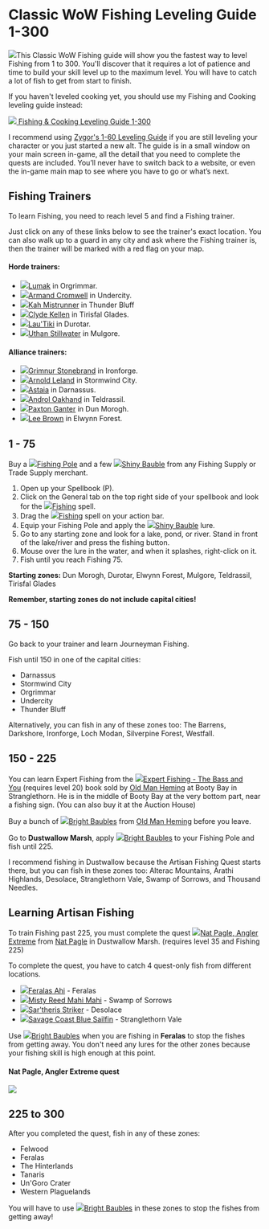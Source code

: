 # Classic WoW Fishing Leveling Guide 1-300

![](/images/icons/professions/fishing.png)This Classic WoW Fishing guide will show you the fastest way to level Fishing from 1 to 300. You'll discover that it requires a lot of patience and time to build your skill level up to the maximum level. You will have to catch a lot of fish to get from start to finish.

If you haven't leveled cooking yet, you should use my Fishing and Cooking leveling guide instead:

 [![](/images/icons/professions/fishing_n_cooking-s.png) Fishing & Cooking Leveling Guide 1-300](/classic/fishing-and-cooking-leveling-guide-classic-wow)

I recommend using [Zygor's 1-60 Leveling Guide](/recommends/zygor-classic-leveling) if you are still leveling your character or you just started a new alt. The guide is in a small window on your main screen in-game, all the detail that you need to complete the quests are included. You’ll never have to switch back to a website, or even the in-game main map to see where you have to go or what’s next.

## Fishing Trainers

To learn Fishing, you need to reach level 5 and find a Fishing trainer.

Just click on any of these links below to see the trainer's exact location. You can also walk up to a guard in any city and ask where the Fishing trainer is, then the trainer will be marked with a red flag on your map.

#### Horde trainers:

*   [![](/images/icons/horde.png)Lumak](https://tbc.wowhead.com/npc=3332) in Orgrimmar.
*   [![](/images/icons/horde.png)Armand Cromwell](https://tbc.wowhead.com/npc=4573) in Undercity.
*   [![](/images/icons/horde.png)Kah Mistrunner](https://tbc.wowhead.com/npc=3028) in Thunder Bluff
*   [![](/images/icons/horde.png)Clyde Kellen](https://tbc.wowhead.com/npc=5690) in Tirisfal Glades.
*   [![](/images/icons/horde.png)Lau'Tiki](https://tbc.wowhead.com/npc=5941) in Durotar.
*   [![](/images/icons/horde.png)Uthan Stillwater](https://tbc.wowhead.com/npc=5938) in Mulgore.

#### Alliance trainers:

*   [![](/images/icons/alliance.png)Grimnur Stonebrand](https://tbc.wowhead.com/npc=5161) in Ironforge.
*   [![](/images/icons/alliance.png)Arnold Leland](https://tbc.wowhead.com/npc=5493) in Stormwind City.
*   [![](/images/icons/alliance.png)Astaia](https://tbc.wowhead.com/npc=4156) in Darnassus.
*   [![](/images/icons/alliance.png)Androl Oakhand](https://tbc.wowhead.com/npc=3607) in Teldrassil.
*   [![](/images/icons/alliance.png)Paxton Ganter](https://tbc.wowhead.com/npc=1700) in Dun Morogh.
*   [![](/images/icons/alliance.png)Lee Brown](https://tbc.wowhead.com/npc=1651) in Elwynn Forest.

## 1 - 75

Buy a [![](https://wow.zamimg.com/images/wow/icons/small/inv_fishingpole_02.jpg)Fishing Pole](https://tbc.wowhead.com/item=6256) and a few [![](https://wow.zamimg.com/images/wow/icons/small/inv_misc_orb_03.jpg)Shiny Bauble](https://tbc.wowhead.com/item=6529) from any Fishing Supply or Trade Supply merchant.

1.  Open up your Spellbook (P).
2.  Click on the General tab on the top right side of your spellbook and look for the [![](https://wow.zamimg.com/images/wow/icons/small/trade_fishing.jpg)Fishing](https://tbc.wowhead.com/spell=7731) spell.
3.  Drag the [![](https://wow.zamimg.com/images/wow/icons/small/trade_fishing.jpg)Fishing](https://tbc.wowhead.com/spell=7731) spell on your action bar.
4.  Equip your Fishing Pole and apply the [![](https://wow.zamimg.com/images/wow/icons/small/inv_misc_orb_03.jpg)Shiny Bauble](https://tbc.wowhead.com/item=6529) lure.
5.  Go to any starting zone and look for a lake, pond, or river. Stand in front of the lake/river and press the fishing button.
6.  Mouse over the lure in the water, and when it splashes, right-click on it.
7.  Fish until you reach Fishing 75.

**Starting zones:** Dun Morogh, Durotar, Elwynn Forest, Mulgore, Teldrassil, Tirisfal Glades

**Remember, starting zones do not include capital cities!**

## 75 - 150

Go back to your trainer and learn Journeyman Fishing.

Fish until 150 in one of the capital cities:

*   Darnassus
*   Stormwind City
*   Orgrimmar
*   Undercity
*   Thunder Bluff

Alternatively, you can fish in any of these zones too: The Barrens, Darkshore, Ironforge, Loch Modan, Silverpine Forest, Westfall.

## 150 - 225

You can learn Expert Fishing from the [![](https://wow.zamimg.com/images/wow/icons/small/inv_misc_book_08.jpg)Expert Fishing - The Bass and You](https://classic.wowhead.com/item=16083) (requires level 20) book sold by [Old Man Heming](https://tbc.wowhead.com/npc=2626) at Booty Bay in Stranglethorn. He is in the middle of Booty Bay at the very bottom part, near a fishing sign. (You can also buy it at the Auction House) 

Buy a bunch of [![](https://wow.zamimg.com/images/wow/icons/small/inv_misc_gem_variety_02.jpg)Bright Baubles](https://classic.wowhead.com/item=6532) from [Old Man Heming](https://tbc.wowhead.com/npc=2626) before you leave.

Go to **Dustwallow Marsh**, apply [![](https://wow.zamimg.com/images/wow/icons/small/inv_misc_gem_variety_02.jpg)Bright Baubles](https://classic.wowhead.com/item=6532) to your Fishing Pole and fish until 225.

I recommend fishing in Dustwallow because the Artisan Fishing Quest starts there, but you can fish in these zones too: Alterac Mountains, Arathi Highlands, Desolace, Stranglethorn Vale, Swamp of Sorrows, and Thousand Needles.

## Learning Artisan Fishing

To train Fishing past 225, you must complete the quest [![](/images/icons/quest_start.gif)Nat Pagle, Angler Extreme](https://tbc.wowhead.com/quest=6607) from [Nat Pagle](https://tbc.wowhead.com/npc=12919) in Dustwallow Marsh. (requires level 35 and Fishing 225)

To complete the quest, you have to catch 4 quest-only fish from different locations.

*   [![](https://wow.zamimg.com/images/wow/icons/small/inv_misc_monsterhead_02.jpg)Feralas Ahi](https://tbc.wowhead.com/item=16967) - Feralas
*   [![](https://wow.zamimg.com/images/wow/icons/small/inv_misc_fish_21.jpg)Misty Reed Mahi Mahi](https://tbc.wowhead.com/item=16970) - Swamp of Sorrows
*   [![](https://wow.zamimg.com/images/wow/icons/small/inv_misc_fish_32.jpg)Sar'theris Striker](https://tbc.wowhead.com/item=16968) - Desolace
*   [![](https://wow.zamimg.com/images/wow/icons/small/inv_misc_fish_08.jpg)Savage Coast Blue Sailfin](https://tbc.wowhead.com/item=16969) - Stranglethorn Vale

Use [![](https://wow.zamimg.com/images/wow/icons/small/inv_misc_gem_variety_02.jpg)Bright Baubles](https://classic.wowhead.com/item=6532) when you are fishing in **Feralas** to stop the fishes from getting away. You don't need any lures for the other zones because your fishing skill is high enough at this point.

#### Nat Pagle, Angler Extreme quest

![](/images/classic/artisan-fishing-quest-m.jpg)

## 225 to 300

After you completed the quest, fish in any of these zones:

*   Felwood
*   Feralas
*   The Hinterlands
*   Tanaris
*   Un'Goro Crater
*   Western Plaguelands

You will have to use [![](https://wow.zamimg.com/images/wow/icons/small/inv_misc_gem_variety_02.jpg)Bright Baubles](https://classic.wowhead.com/item=6532) in these zones to stop the fishes from getting away!